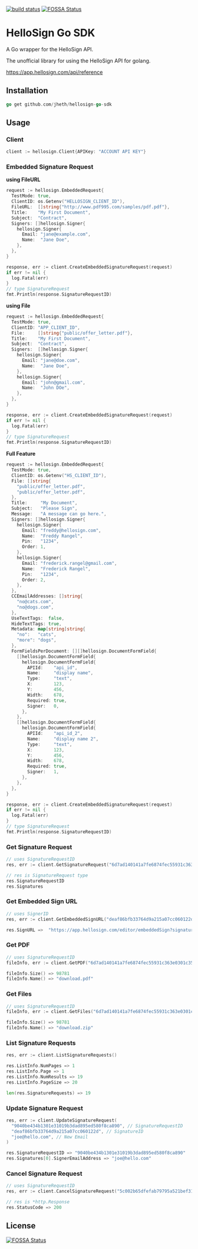 [![build status](https://travis-ci.org/jheth/hellosign-go-sdk.svg?branch=master)](https://travis-ci.org/jheth/hellosign-go-sdk)
[![FOSSA Status](https://app.fossa.io/api/projects/git%2Bgithub.com%2FPreciselyco%2Fhellosign-go-sdk.svg?type=shield)](https://app.fossa.io/projects/git%2Bgithub.com%2FPreciselyco%2Fhellosign-go-sdk?ref=badge_shield)

# HelloSign Go SDK
A Go wrapper for the HelloSign API.

The unofficial library for using the HelloSign API for golang.

https://app.hellosign.com/api/reference

## Installation

```go
go get github.com/jheth/hellosign-go-sdk
```
## Usage

### Client

```go
client := hellosign.Client{APIKey: "ACCOUNT API KEY"}
```

### Embedded Signature Request

__using FileURL__

```go
request := hellosign.EmbeddedRequest{
  TestMode: true,
  ClientID: os.Getenv("HELLOSIGN_CLIENT_ID"),
  FileURL:  []string{"http://www.pdf995.com/samples/pdf.pdf"},
  Title:    "My First Document",
  Subject:  "Contract",
  Signers: []hellosign.Signer{
    hellosign.Signer{
      Email: "jane@example.com",
      Name:  "Jane Doe",
    },
  },
}

response, err := client.CreateEmbeddedSignatureRequest(request)
if err != nil {
  log.Fatal(err)
}
// type SignatureRequest
fmt.Println(response.SignatureRequestID)
```

__using File__

```go
request := hellosign.EmbeddedRequest{
  TestMode: true,
  ClientID: "APP_CLIENT_ID",
  File:     []string{"public/offer_letter.pdf"},
  Title:    "My First Document",
  Subject:  "Contract",
  Signers:  []hellosign.Signer{
    hellosign.Signer{
      Email: "jane@doe.com",
      Name:  "Jane Doe",
    },
    hellosign.Signer{
      Email: "john@gmail.com",
      Name:  "John DOe",
    },
  },
}

response, err := client.CreateEmbeddedSignatureRequest(request)
if err != nil {
  log.Fatal(err)
}
// type SignatureRequest
fmt.Println(response.SignatureRequestID)
```

__Full Feature__

```go
request := hellosign.EmbeddedRequest{
  TestMode: true,
  ClientID: os.Getenv("HS_CLIENT_ID"),
  File: []string{
    "public/offer_letter.pdf",
    "public/offer_letter.pdf",
  },
  Title:     "My Document",
  Subject:   "Please Sign",
  Message:   "A message can go here.",
  Signers: []hellosign.Signer{
    hellosign.Signer{
      Email: "freddy@hellosign.com",
      Name:  "Freddy Rangel",
      Pin:   "1234",
      Order: 1,
    },
    hellosign.Signer{
      Email: "frederick.rangel@gmail.com",
      Name:  "Frederick Rangel",
      Pin:   "1234",
      Order: 2,
    },
  },
  CCEmailAddresses: []string{
    "no@cats.com",
    "no@dogs.com",
  },
  UseTextTags:  false,
  HideTextTags: true,
  Metadata: map[string]string{
    "no":   "cats",
    "more": "dogs",
  },
  FormFieldsPerDocument: [][]hellosign.DocumentFormField{
    []hellosign.DocumentFormField{
      hellosign.DocumentFormField{
        APIId:    "api_id",
        Name:     "display name",
        Type:     "text",
        X:        123,
        Y:        456,
        Width:    678,
        Required: true,
        Signer:   0,
      },
    },
    []hellosign.DocumentFormField{
      hellosign.DocumentFormField{
        APIId:    "api_id_2",
        Name:     "display name 2",
        Type:     "text",
        X:        123,
        Y:        456,
        Width:    678,
        Required: true,
        Signer:   1,
      },
    },
  },
}

response, err := client.CreateEmbeddedSignatureRequest(request)
if err != nil {
  log.Fatal(err)
}
// type SignatureRequest
fmt.Println(response.SignatureRequestID)
```

### Get Signature Request

```go
// uses SignatureRequestID
res, err := client.GetSignatureRequest("6d7ad140141a7fe6874fec55931c363e0301c353")

// res is SignatureRequest type
res.SignatureRequestID
res.Signatures
```

### Get Embedded Sign URL

```go
// uses SignerID
res, err := client.GetEmbeddedSignURL("deaf86bfb33764d9a215a07cc060122d")

res.SignURL =>  "https://app.hellosign.com/editor/embeddedSign?signature_id=deaf86bfb33764d9a215a07cc060122d&token=TOKEN"
```

### Get PDF

```go
// uses SignatureRequestID
fileInfo, err := client.GetPDF("6d7ad140141a7fe6874fec55931c363e0301c353", "/tmp/download.pdf")

fileInfo.Size() => 98781
fileInfo.Name() => "download.pdf"
```

### Get Files

```go
// uses SignatureRequestID
fileInfo, err := client.GetFiles("6d7ad140141a7fe6874fec55931c363e0301c353", "zip",  "/tmp/download.zip")

fileInfo.Size() => 98781
fileInfo.Name() => "download.zip"
```

### List Signature Requests

```go
res, err := client.ListSignatureRequests()

res.ListInfo.NumPages => 1
res.ListInfo.Page => 1
res.ListInfo.NumResults => 19
res.ListInfo.PageSize => 20

len(res.SignatureRequests) => 19
```

### Update Signature Request

```go
res, err := client.UpdateSignatureRequest(
  "9040be434b1301e31019b3dad895ed580f8ca890", // SignatureRequestID
  "deaf86bfb33764d9a215a07cc060122d", // SignatureID
  "joe@hello.com", // New Email
)

res.SignatureRequestID => "9040be434b1301e31019b3dad895ed580f8ca890"
res.Signatures[0].SignerEmailAddress => "joe@hello.com"
```

### Cancel Signature Request

```go
// uses SignatureRequestID
res, err := client.CancelSignatureRequest("5c002b65dfefab79795a521bef312c45914cc48d")

// res is *http.Response
res.StatusCode => 200
```


## License
[![FOSSA Status](https://app.fossa.io/api/projects/git%2Bgithub.com%2FPreciselyco%2Fhellosign-go-sdk.svg?type=large)](https://app.fossa.io/projects/git%2Bgithub.com%2FPreciselyco%2Fhellosign-go-sdk?ref=badge_large)
